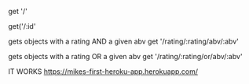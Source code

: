 get '/'

get('/:id'

gets objects with a rating AND a given abv
get '/rating/:rating/abv/:abv'

gets objects with a rating OR a given abv
get '/rating/:rating/or/abv/:abv'

IT WORKS
https://mikes-first-heroku-app.herokuapp.com/
